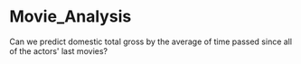 # Movie_Analysis

Can we predict domestic total gross by the average of time passed since all of the actors' last movies?
